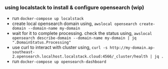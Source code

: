 ### using localstack to install & configure opensearch (wip)

* run `docker-compose up localstack`
* create local opensearch domain using, `awslocal opensearch create-domain --domain-name my-domain`
* wait for it to complete processing. check the status using, `awslocal opensearch describe-domain --domain-name my-domain | jq ".DomainStatus.Processing"`
* use curl to interact with cluster using, `curl -s http://my-domain.ap-southeast-2.opensearch.localhost.localstack.cloud:4566/_cluster/health | jq .`
* run `docker-compose up opensearch-dashboard`
